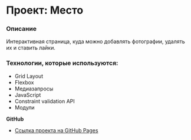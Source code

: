 # Проект: Место

### Описание

Интерактивная страница, куда можно добавлять фотографии, удалять их и ставить лайки.

### Технологии, которые используются:
* Grid Layout
* Flexbox
* Медиазапросы
* JavaScript
* Constraint validation API
* Модули

**GitHub**

* [Ссылка проекта на GitHub Pages](https://andreibelyun.github.io/mesto/index.html)
